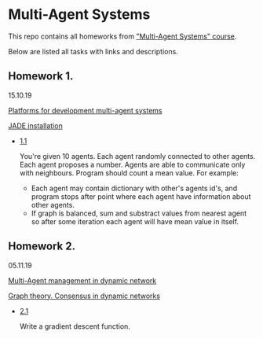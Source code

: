 # Multi-Agent Systems

This repo contains all homeworks from ["Multi-Agent Systems" course](https://github.com/SmirnovAlexander/MultiAgentSystems/tree/master/materials).

Below are listed all tasks with links and descriptions.


## Homework 1. 
15.10.19

[Platforms for development multi-agent systems](https://github.com/SmirnovAlexander/MultiAgentSystems/blob/master/materials/MT_lec04.pdf)

[JADE installation](https://github.com/SmirnovAlexander/MultiAgentSystems/blob/master/materials/Установка%20и%20работа%20с%20JADE.pdf)

- [1.1]()

   You're given 10 agents. Each agent randomly connected to other agents. Each agent proposes a number. Agents are able to communicate only with neighbours. Program should count a mean value. For example: 
   - Each agent may contain dictionary with other's agents id's, and program stops after point where each agent have information about other agents. 
   - If graph is balanced, sum and substract values from nearest agent so after some iteration each agent will have mean value in itself.


## Homework 2. 
05.11.19

[Multi-Agent management in dynamic network](https://github.com/SmirnovAlexander/MultiAgentSystems/blob/master/materials/MT_lec06.pdf)

[Graph theory. Consensus in dynamic networks](https://github.com/SmirnovAlexander/MultiAgentSystems/blob/master/materials/MT_lec07.pdf)

 - [2.1]()
 
   Write a gradient descent function.
